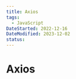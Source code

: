 ```yaml
---
title: Axios
tags:
  - JavaScript
DateStarted: 2022-12-16
DateModified: 2023-12-02
status:
---
```


# Axios
